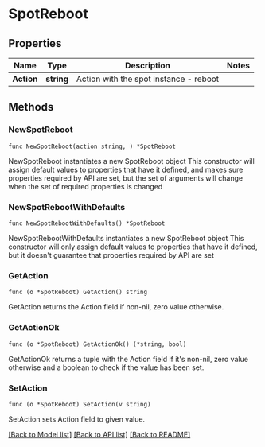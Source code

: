 # SpotReboot

## Properties

Name | Type | Description | Notes
------------ | ------------- | ------------- | -------------
**Action** | **string** | Action with the spot instance - reboot | 

## Methods

### NewSpotReboot

`func NewSpotReboot(action string, ) *SpotReboot`

NewSpotReboot instantiates a new SpotReboot object
This constructor will assign default values to properties that have it defined,
and makes sure properties required by API are set, but the set of arguments
will change when the set of required properties is changed

### NewSpotRebootWithDefaults

`func NewSpotRebootWithDefaults() *SpotReboot`

NewSpotRebootWithDefaults instantiates a new SpotReboot object
This constructor will only assign default values to properties that have it defined,
but it doesn't guarantee that properties required by API are set

### GetAction

`func (o *SpotReboot) GetAction() string`

GetAction returns the Action field if non-nil, zero value otherwise.

### GetActionOk

`func (o *SpotReboot) GetActionOk() (*string, bool)`

GetActionOk returns a tuple with the Action field if it's non-nil, zero value otherwise
and a boolean to check if the value has been set.

### SetAction

`func (o *SpotReboot) SetAction(v string)`

SetAction sets Action field to given value.



[[Back to Model list]](../README.md#documentation-for-models) [[Back to API list]](../README.md#documentation-for-api-endpoints) [[Back to README]](../README.md)


